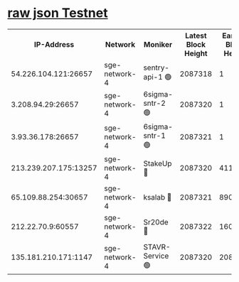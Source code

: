 
[raw json Testnet](https://rpc-check.sget.stavr.tech/sget/rpc-sget-result.json)
=


<table><tr><th>IP-Address</th><th>Network</th><th>Moniker</th><th>Latest Block Height</th><th>Earliest Block Height</th><th>Catching Up</th><th>Tx Index</th><th>Voting Power</th><th>Scan Time</th></tr><tr><td>54.226.104.121:26657</td><td>sge-network-4</td><td>sentry-api-1 🟢</td><td>2087318</td><td>1</td><td>False</td><td>on</td><td>0</td><td>2024-03-20T00:35:02.090132572UTC</td></tr><tr><td>3.208.94.29:26657</td><td>sge-network-4</td><td>6sigma-sntr-2 🟢</td><td>2087320</td><td>1</td><td>False</td><td>on</td><td>0</td><td>2024-03-20T00:35:11.358514927UTC</td></tr><tr><td>3.93.36.178:26657</td><td>sge-network-4</td><td>6sigma-sntr-1 🟢</td><td>2087321</td><td>1</td><td>False</td><td>on</td><td>0</td><td>2024-03-20T00:35:16.010585232UTC</td></tr><tr><td>213.239.207.175:13257</td><td>sge-network-4</td><td>StakeUp 🔴</td><td>2087320</td><td>411001</td><td>False</td><td>off</td><td>100</td><td>2024-03-20T00:35:10.475778749UTC</td></tr><tr><td>65.109.88.254:30657</td><td>sge-network-4</td><td>ksalab 🔴</td><td>2087321</td><td>890001</td><td>False</td><td>on</td><td>3495</td><td>2024-03-20T00:35:18.361617367UTC</td></tr><tr><td>212.22.70.9:60557</td><td>sge-network-4</td><td>Sr20de 🔴</td><td>2087322</td><td>1608978</td><td>False</td><td>on</td><td>133</td><td>2024-03-20T00:35:20.737689738UTC</td></tr><tr><td>135.181.210.171:1147</td><td>sge-network-4</td><td>STAVR-Service 🟢</td><td>2087320</td><td>2084001</td><td>False</td><td>on</td><td>0</td><td>2024-03-20T00:35:10.786977528UTC</td></tr></table>
